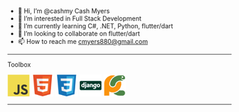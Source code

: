 - 👋 Hi, I’m @cashmy  Cash Myers
- 👀 I’m interested in Full Stack Development
- 🌱 I’m currently learning C#, .NET, Python, flutter/dart
- 💞️ I’m looking to collaborate on flutter/dart
- 📫 How to reach me cmyers880@gmail.com

---

Toolbox

<img src="https://github.com/devicons/devicon/blob/master/icons/javascript/javascript-original.svg" alt=" JavaScript logo" width="50" height="50" />
<img src="https://github.com/devicons/devicon/blob/master/icons/html5/html5-original.svg" alt=" HTML5 logo" width="50" height="50" />
<img src="https://github.com/devicons/devicon/blob/master/icons/css3/css3-original.svg" alt="CSS logo" width="50" height="50" />

<img src="https://github.com/devicons/devicon/blob/master/icons/django/django-original.svg" alt="Django logo" width="50" height="50" />
<img src="https://github.com/devicons/devicon/blob/master/icons/pycharm/pycharm-original.svg" alt="Pycharm logo" width="50" height="50" />


---
<!---
cashmy/cashmy is a ✨ special ✨ repository because its `README.md` (this file) appears on your GitHub profile.
You can click the Preview link to take a look at your changes.
--->
